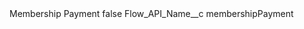 <?xml version="1.0" encoding="UTF-8"?>
<CustomMetadata xmlns="http://soap.sforce.com/2006/04/metadata" xmlns:xsi="http://www.w3.org/2001/XMLSchema-instance" xmlns:xsd="http://www.w3.org/2001/XMLSchema">
    <label>Membership Payment</label>
    <protected>false</protected>
    <values>
        <field>Flow_API_Name__c</field>
        <value xsi:type="xsd:string">membershipPayment</value>
    </values>
</CustomMetadata>
